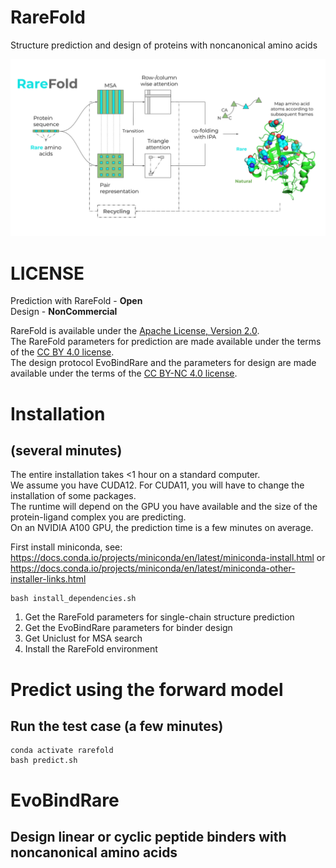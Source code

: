 # RareFold
Structure prediction and design of proteins with noncanonical amino acids

<img src="./RareFold.svg"/>

# LICENSE
Prediction with RareFold - **Open** \
Design - **NonCommercial**

RareFold is available under the [Apache License, Version 2.0](http://www.apache.org/licenses/LICENSE-2.0).  \
The RareFold parameters for prediction are made available under the terms of the [CC BY 4.0 license](https://creativecommons.org/licenses/by/4.0/legalcode). \
The design protocol EvoBindRare and the parameters for design are made available under the terms of the [CC BY-NC 4.0 license](https://creativecommons.org/licenses/by-nc/4.0/).


# Installation
## (several minutes)
The entire installation takes <1 hour on a standard computer. \
We assume you have CUDA12. For CUDA11, you will have to change the installation of some packages. \
The runtime will depend on the GPU you have available and the size of the protein-ligand complex you are predicting. \
On an NVIDIA A100 GPU, the prediction time is a few minutes on average.

First install miniconda, see: https://docs.conda.io/projects/miniconda/en/latest/miniconda-install.html or https://docs.conda.io/projects/miniconda/en/latest/miniconda-other-installer-links.html


```
bash install_dependencies.sh
```

1. Get the RareFold parameters for single-chain structure prediction
2. Get the EvoBindRare parameters for binder design
3. Get Uniclust for MSA search
4. Install the RareFold environment

# Predict using the forward model
## Run the test case (a few minutes)
```
conda activate rarefold
bash predict.sh
```


# EvoBindRare
## Design linear or cyclic peptide binders with noncanonical amino acids
